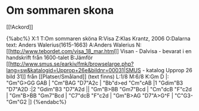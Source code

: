 # Om sommaren skona

[[!Ackord]]

{%abc%}
X:1
T:Om sommaren sköna
R:Visa
Z:Klas Krantz, 2006
O:Dalarna text: Anders Walerius(1615-1663)
A:Anders Walerius
N:[[http://www.tebordet.com/visa_18_mar.html]] Visan - Dalvisa - bevarat i en handskrift från 1600-talet
B:Jämför [[http://www.smus.se/earkiv/fmk/browselarge.php?lang=sw&katalogid=Upprop+26e&bildnr=00031|SMUS - katalog Upprop 26 bild 31]] från [[Platser/Småland]] (text finns)
L:1/8
M:6/8
K:Gm
D |: "Gm"G>GG GAB | "Cm"BAG "D7"A2c | "Bb"d>ed "Cm"cAB |1 "Gdim"B3 "D7"A2D :|2 "Gdim"B3 "D7"A2d ||
"Gm"B>BB "Gm7"Bcd | "Cm"dcB "F"c2d | "Gm"B>BB "Gm7"Bcd | "C7"dcB "F"c2d | "Gm"B>AG "D7"A>G^F | "C"G3-"Gm"G2 |]
{%endabc%}


